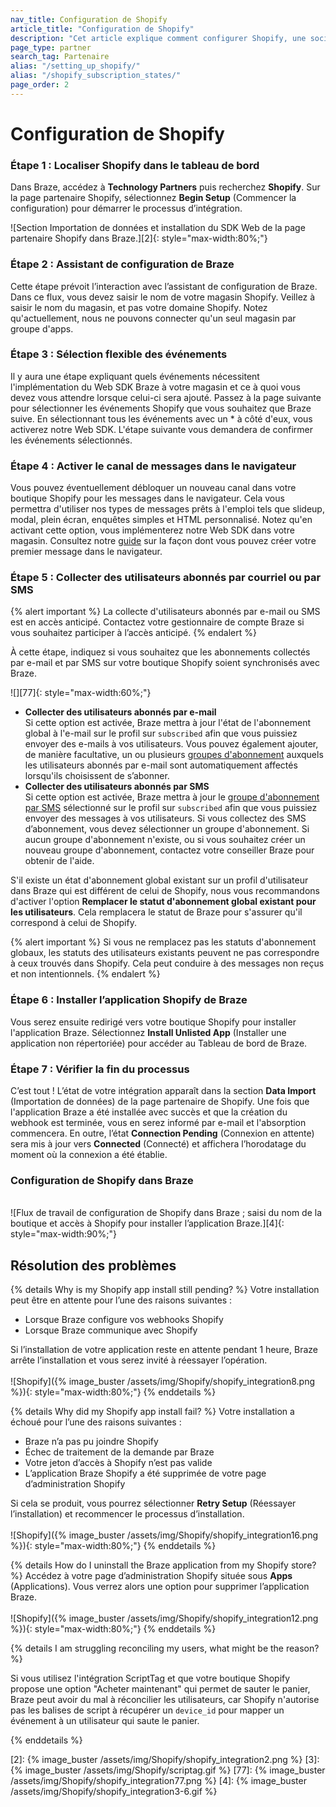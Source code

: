 ```yaml
---
nav_title: Configuration de Shopify
article_title: "Configuration de Shopify"
description: "Cet article explique comment configurer Shopify, une société de commerce international, qui vous permet de connecter de manière transparente votre boutique Shopify à Braze pour faire passer certains webhooks Shopify dans Braze."
page_type: partner
search_tag: Partenaire
alias: "/setting_up_shopify/"
alias: "/shopify_subscription_states/"
page_order: 2
---
```


# Configuration de Shopify

### Étape 1 : Localiser Shopify dans le tableau de bord
Dans Braze, accédez à **Technology Partners** puis recherchez **Shopify**. Sur la page partenaire Shopify, sélectionnez **Begin Setup** (Commencer la configuration) pour démarrer le processus d’intégration.

![Section Importation de données et installation du SDK Web de la page partenaire Shopify dans Braze.][2]{: style="max-width:80%;"}

### Étape 2 : Assistant de configuration de Braze
Cette étape prévoit l’interaction avec l’assistant de configuration de Braze. Dans ce flux, vous devez saisir le nom de votre magasin Shopify. Veillez à saisir le nom du magasin, et pas votre domaine Shopify. Notez qu'actuellement, nous ne pouvons connecter qu'un seul magasin par groupe d'apps.

### Étape 3 : Sélection flexible des événements
Il y aura une étape expliquant quels événements nécessitent l'implémentation du Web SDK Braze à votre magasin et ce à quoi vous devez vous attendre lorsque celui-ci sera ajouté. Passez à la page suivante pour sélectionner les événements Shopify que vous souhaitez que Braze suive. En sélectionnant tous les événements avec un * à côté d'eux, vous activerez notre Web SDK. L'étape suivante vous demandera de confirmer les événements sélectionnés.

### Étape 4 : Activer le canal de messages dans le navigateur
Vous pouvez éventuellement débloquer un nouveau canal dans votre boutique Shopify pour les messages dans le navigateur. Cela vous permettra d'utiliser nos types de messages prêts à l'emploi tels que slideup, modal, plein écran, enquêtes simples et HTML personnalisé. Notez qu'en activant cette option, vous implémenterez notre Web SDK dans votre magasin. Consultez notre [guide]({{site.baseurl}}/user_guide/message_building_by_channel/in-app_messages/create/) sur la façon dont vous pouvez créer votre premier message dans le navigateur.

### Étape 5 : Collecter des utilisateurs abonnés par courriel ou par SMS

{% alert important %}
La collecte d'utilisateurs abonnés par e-mail ou SMS est en accès anticipé. Contactez votre gestionnaire de compte Braze si vous souhaitez participer à l’accès anticipé.
{% endalert %}

À cette étape, indiquez si vous souhaitez que les abonnements collectés par e-mail et par SMS sur votre boutique Shopify soient synchronisés avec Braze.

![][77]{: style="max-width:60%;"}

- **Collecter des utilisateurs abonnés par e-mail**<br>Si cette option est activée, Braze mettra à jour l'état de l'abonnement global à l'e-mail sur le profil sur `subscribed` afin que vous puissiez envoyer des e-mails à vos utilisateurs. Vous pouvez également ajouter, de manière facultative, un ou plusieurs [groupes d'abonnement]({{site.baseurl}}/user_guide/message_building_by_channel/email/managing_user_subscriptions#subscription-groups) auxquels les utilisateurs abonnés par e-mail sont automatiquement affectés lorsqu'ils choisissent de s’abonner. 
- **Collecter des utilisateurs abonnés par SMS**<br>Si cette option est activée, Braze mettra à jour le [groupe d'abonnement par SMS]({{site.baseurl}}/user_guide/message_building_by_channel/sms/sms_subscription_group/) sélectionné sur le profil sur `subscribed` afin que vous puissiez envoyer des messages à vos utilisateurs. Si vous collectez des SMS d’abonnement, vous devez sélectionner un groupe d'abonnement. Si aucun groupe d'abonnement n'existe, ou si vous souhaitez créer un nouveau groupe d'abonnement, contactez votre conseiller Braze pour obtenir de l'aide. 

S'il existe un état d'abonnement global existant sur un profil d'utilisateur dans Braze qui est différent de celui de Shopify, nous vous recommandons d'activer l'option **Remplacer le statut d'abonnement global existant pour les utilisateurs**. Cela remplacera le statut de Braze pour s'assurer qu'il correspond à celui de Shopify.

{% alert important %}
Si vous ne remplacez pas les statuts d'abonnement globaux, les statuts des utilisateurs existants peuvent ne pas correspondre à ceux trouvés dans Shopify. Cela peut conduire à des messages non reçus et non intentionnels.
{% endalert %}

### Étape 6 : Installer l’application Shopify de Braze
Vous serez ensuite redirigé vers votre boutique Shopify pour installer l'application Braze. Sélectionnez **Install Unlisted App** (Installer une application non répertoriée) pour accéder au Tableau de bord de Braze. 

### Étape 7 : Vérifier la fin du processus
C’est tout ! L’état de votre intégration apparaît dans la section **Data Import** (Importation de données) de la page partenaire de Shopify. Une fois que l'application Braze a été installée avec succès et que la création du webhook est terminée, vous en serez informé par e-mail et l'absorption commencera. En outre, l’état **Connection Pending** (Connexion en attente) sera mis à jour vers **Connected** (Connecté) et affichera l’horodatage du moment où la connexion a été établie.

### Configuration de Shopify dans Braze

<br>![Flux de travail de configuration de Shopify dans Braze ; saisi du nom de la boutique et accès à Shopify pour installer l’application Braze.][4]{: style="max-width:90%;"}

## Résolution des problèmes

{% details Why is my Shopify app install still pending? %}
Votre installation peut être en attente pour l’une des raisons suivantes : 
  - Lorsque Braze configure vos webhooks Shopify
  - Lorsque Braze communique avec Shopify

Si l’installation de votre application reste en attente pendant 1 heure, Braze arrête l’installation et vous serez invité à réessayer l’opération.<br><br>
![Shopify]({% image_buster /assets/img/Shopify/shopify_integration8.png %}){: style="max-width:80%;"}
{% enddetails %}

{% details Why did my Shopify app install fail? %}
Votre installation a échoué pour l’une des raisons suivantes : 
  - Braze n’a pas pu joindre Shopify
  - Échec de traitement de la demande par Braze 
  - Votre jeton d’accès à Shopify n’est pas valide 
  - L’application Braze Shopify a été supprimée de votre page d’administration Shopify

Si cela se produit, vous pourrez sélectionner **Retry Setup** (Réessayer l’installation) et recommencer le processus d’installation.<br><br>
![Shopify]({% image_buster /assets/img/Shopify/shopify_integration16.png %}){: style="max-width:80%;"}
{% enddetails %}

{% details How do I uninstall the Braze application from my Shopify store? %}
Accédez à votre page d’administration Shopify située sous **Apps** (Applications). Vous verrez alors une option pour supprimer l’application Braze.<br><br>
![Shopify]({% image_buster /assets/img/Shopify/shopify_integration12.png %}){: style="max-width:80%;"}
{% enddetails %}

{% details I am struggling reconciling my users, what might be the reason? %}

Si vous utilisez l'intégration ScriptTag et que votre boutique Shopify propose une option "Acheter maintenant" qui permet de sauter le panier, Braze peut avoir du mal à réconcilier les utilisateurs, car Shopify n'autorise pas les balises de script à récupérer un `device_id` pour mapper un événement à un utilisateur qui saute le panier.

{% enddetails %}


[2]: {% image_buster /assets/img/Shopify/shopify_integration2.png %} 
[3]: {% image_buster /assets/img/Shopify/scriptag.gif %} 
[77]: {% image_buster /assets/img/Shopify/shopify_integration77.png %}
[4]: {% image_buster /assets/img/Shopify/shopify_integration3-6.gif %}
